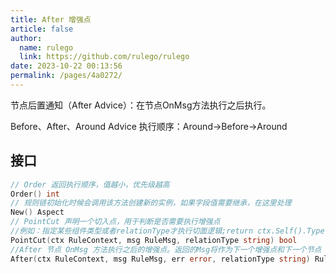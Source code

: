 ```yaml
---
title: After 增强点
article: false
author: 
  name: rulego
  link: https://github.com/rulego/rulego
date: 2023-10-22 00:13:56
permalink: /pages/4a0272/
---
```


节点后置通知（After Advice）：在节点OnMsg方法执行之后执行。

Before、After、Around Advice 执行顺序：Around->Before->Around

## 接口

```go
// Order 返回执行顺序，值越小，优先级越高
Order() int
// 规则链初始化时候会调用该方法创建新的实例，如果字段值需要继承，在这里处理
New() Aspect
// PointCut 声明一个切入点，用于判断是否需要执行增强点
//例如：指定某些组件类型或者relationType才执行切面逻辑;return ctx.Self().Type()=="mqttClient"
PointCut(ctx RuleContext, msg RuleMsg, relationType string) bool
//After 节点 OnMsg 方法执行之后的增强点。返回的Msg将作为下一个增强点和下一个节点 OnMsg 方法的入参。
After(ctx RuleContext, msg RuleMsg, err error, relationType string) RuleMsg
```
